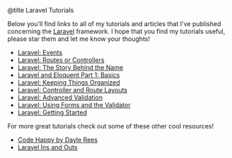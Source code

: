 @title Laravel Tutorials

Below you'll find links to all of my tutorials and articles that I've published concerning the [Laravel](http://laravel.com) framework. I hope that you find my tutorials useful, please star them and let me know your thoughts!

- [Laravel: Events](http://jasonlewis.me/article/laravel-events)
- [Laravel: Routes or Controllers](http://jasonlewis.me/article/laravel-routes-or-controllers)
- [Laravel: The Story Behind the Name](http://jasonlewis.me/article/laravel-the-story-behind-the-name) 
- [Laravel and Eloquent Part 1: Basics](http://jasonlewis.me/article/laravel-and-eloquent-part-1-basics)
- [Laravel: Keeping Things Organized](http://jasonlewis.me/article/laravel-keeping-things-organized)
- [Laravel: Controller and Route Layouts](http://jasonlewis.me/article/laravel-controller-and-route-layouts)
- [Laravel: Advanced Validation](http://jasonlewis.me/article/laravel-advanced-validation)
- [Laravel: Using Forms and the Validator](http://jasonlewis.me/article/laravel-using-forms-and-the-validator)
- [Laravel: Getting Started](http://jasonlewis.me/article/laravel-getting-started)

For more great tutorials check out some of these other cool resources!

- [Code Happy by Dayle Rees](http://codehappy.daylerees.com/)
- [Laravel Ins and Outs](http://laravel.io/)